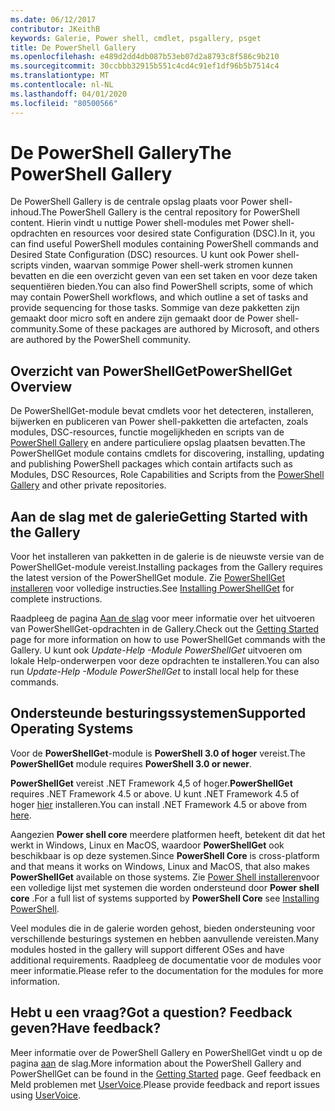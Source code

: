```yaml
---
ms.date: 06/12/2017
contributor: JKeithB
keywords: Galerie, Power shell, cmdlet, psgallery, psget
title: De PowerShell Gallery
ms.openlocfilehash: e489d2dd4db087b53eb07d2a8793c8f586c9b210
ms.sourcegitcommit: 30ccbbb32915b551c4cd4c91ef1df96b5b7514c4
ms.translationtype: MT
ms.contentlocale: nl-NL
ms.lasthandoff: 04/01/2020
ms.locfileid: "80500566"
---
```

# <a name="the-powershell-gallery"></a><span data-ttu-id="a2588-103">De PowerShell Gallery</span><span class="sxs-lookup"><span data-stu-id="a2588-103">The PowerShell Gallery</span></span>

<span data-ttu-id="a2588-104">De PowerShell Gallery is de centrale opslag plaats voor Power shell-inhoud.</span><span class="sxs-lookup"><span data-stu-id="a2588-104">The PowerShell Gallery is the central repository for PowerShell content.</span></span> <span data-ttu-id="a2588-105">Hierin vindt u nuttige Power shell-modules met Power shell-opdrachten en resources voor desired state Configuration (DSC).</span><span class="sxs-lookup"><span data-stu-id="a2588-105">In it, you can find useful PowerShell modules containing PowerShell commands and Desired State Configuration (DSC) resources.</span></span>
<span data-ttu-id="a2588-106">U kunt ook Power shell-scripts vinden, waarvan sommige Power shell-werk stromen kunnen bevatten en die een overzicht geven van een set taken en voor deze taken sequentiëren bieden.</span><span class="sxs-lookup"><span data-stu-id="a2588-106">You can also find PowerShell scripts, some of which may contain PowerShell workflows, and which outline a set of tasks and provide sequencing for those tasks.</span></span> <span data-ttu-id="a2588-107">Sommige van deze pakketten zijn gemaakt door micro soft en andere zijn gemaakt door de Power shell-community.</span><span class="sxs-lookup"><span data-stu-id="a2588-107">Some of these packages are authored by Microsoft, and others are authored by the PowerShell community.</span></span>

## <a name="powershellget-overview"></a><span data-ttu-id="a2588-108">Overzicht van PowerShellGet</span><span class="sxs-lookup"><span data-stu-id="a2588-108">PowerShellGet Overview</span></span>

<span data-ttu-id="a2588-109">De PowerShellGet-module bevat cmdlets voor het detecteren, installeren, bijwerken en publiceren van Power shell-pakketten die artefacten, zoals modules, DSC-resources, functie mogelijkheden en scripts van de [PowerShell Gallery](https://www.PowerShellGallery.com) en andere particuliere opslag plaatsen bevatten.</span><span class="sxs-lookup"><span data-stu-id="a2588-109">The PowerShellGet module contains cmdlets for discovering, installing, updating and publishing PowerShell packages which contain artifacts such as Modules, DSC Resources, Role Capabilities and Scripts from the [PowerShell Gallery](https://www.PowerShellGallery.com) and other private repositories.</span></span>

## <a name="getting-started-with-the-gallery"></a><span data-ttu-id="a2588-110">Aan de slag met de galerie</span><span class="sxs-lookup"><span data-stu-id="a2588-110">Getting Started with the Gallery</span></span>

<span data-ttu-id="a2588-111">Voor het installeren van pakketten in de galerie is de nieuwste versie van de PowerShellGet-module vereist.</span><span class="sxs-lookup"><span data-stu-id="a2588-111">Installing packages from the Gallery requires the latest version of the PowerShellGet module.</span></span> <span data-ttu-id="a2588-112">Zie [PowerShellGet installeren](installing-psget.md) voor volledige instructies.</span><span class="sxs-lookup"><span data-stu-id="a2588-112">See [Installing PowerShellGet](installing-psget.md) for complete instructions.</span></span>

<span data-ttu-id="a2588-113">Raadpleeg de pagina [Aan de slag](getting-started.md) voor meer informatie over het uitvoeren van PowerShellGet-opdrachten in de Gallery.</span><span class="sxs-lookup"><span data-stu-id="a2588-113">Check out the [Getting Started](getting-started.md) page for more information on how to use PowerShellGet commands with the Gallery.</span></span> <span data-ttu-id="a2588-114">U kunt ook *Update-Help -Module PowerShellGet* uitvoeren om lokale Help-onderwerpen voor deze opdrachten te installeren.</span><span class="sxs-lookup"><span data-stu-id="a2588-114">You can also run *Update-Help -Module PowerShellGet* to install local help for these commands.</span></span>

## <a name="supported-operating-systems"></a><span data-ttu-id="a2588-115">Ondersteunde besturingssystemen</span><span class="sxs-lookup"><span data-stu-id="a2588-115">Supported Operating Systems</span></span>

<span data-ttu-id="a2588-116">Voor de **PowerShellGet**-module is **PowerShell 3.0 of hoger** vereist.</span><span class="sxs-lookup"><span data-stu-id="a2588-116">The **PowerShellGet** module requires **PowerShell 3.0 or newer**.</span></span>

<span data-ttu-id="a2588-117">**PowerShellGet** vereist .NET Framework 4,5 of hoger.</span><span class="sxs-lookup"><span data-stu-id="a2588-117">**PowerShellGet** requires .NET Framework 4.5 or above.</span></span> <span data-ttu-id="a2588-118">U kunt .NET Framework 4.5 of hoger [hier](https://msdn.microsoft.com/library/5a4x27ek.aspx) installeren.</span><span class="sxs-lookup"><span data-stu-id="a2588-118">You can install .NET Framework 4.5 or above from [here](https://msdn.microsoft.com/library/5a4x27ek.aspx).</span></span>

<span data-ttu-id="a2588-119">Aangezien **Power shell core** meerdere platformen heeft, betekent dit dat het werkt in Windows, Linux en MacOS, waardoor **PowerShellGet** ook beschikbaar is op deze systemen.</span><span class="sxs-lookup"><span data-stu-id="a2588-119">Since **PowerShell Core** is cross-platform and that means it works on Windows, Linux and MacOS, that also makes **PowerShellGet** available on those systems.</span></span> <span data-ttu-id="a2588-120">Zie [Power Shell installeren](/powershell/scripting/install/installing-powershell)voor een volledige lijst met systemen die worden ondersteund door **Power shell core** .</span><span class="sxs-lookup"><span data-stu-id="a2588-120">For a full list of systems supported by **PowerShell Core** see [Installing PowerShell](/powershell/scripting/install/installing-powershell).</span></span>

<span data-ttu-id="a2588-121">Veel modules die in de galerie worden gehost, bieden ondersteuning voor verschillende besturings systemen en hebben aanvullende vereisten.</span><span class="sxs-lookup"><span data-stu-id="a2588-121">Many modules hosted in the gallery will support different OSes and have additional requirements.</span></span>
<span data-ttu-id="a2588-122">Raadpleeg de documentatie voor de modules voor meer informatie.</span><span class="sxs-lookup"><span data-stu-id="a2588-122">Please refer to the documentation for the modules for more information.</span></span>

## <a name="got-a-question-have-feedback"></a><span data-ttu-id="a2588-123">Hebt u een vraag?</span><span class="sxs-lookup"><span data-stu-id="a2588-123">Got a question?</span></span> <span data-ttu-id="a2588-124">Feedback geven?</span><span class="sxs-lookup"><span data-stu-id="a2588-124">Have feedback?</span></span>

<span data-ttu-id="a2588-125">Meer informatie over de PowerShell Gallery en PowerShellGet vindt u op de pagina [aan](getting-started.md) de slag.</span><span class="sxs-lookup"><span data-stu-id="a2588-125">More information about the PowerShell Gallery and PowerShellGet can be found in the [Getting Started](getting-started.md) page.</span></span> <span data-ttu-id="a2588-126">Geef feedback en Meld problemen met [UserVoice](http://windowsserver.uservoice.com/forums/301869-powershell).</span><span class="sxs-lookup"><span data-stu-id="a2588-126">Please provide feedback and report issues using [UserVoice](http://windowsserver.uservoice.com/forums/301869-powershell).</span></span>
